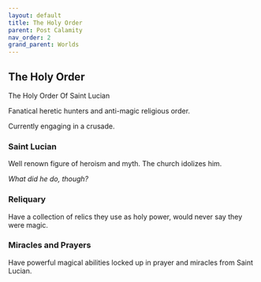 ```yaml
---
layout: default
title: The Holy Order
parent: Post Calamity
nav_order: 2
grand_parent: Worlds
---
```

## The Holy Order
The Holy Order Of Saint Lucian

Fanatical heretic hunters and anti-magic religious order.

Currently engaging in a crusade.

### Saint Lucian
Well renown figure of heroism and myth. The church idolizes him.

*What did he do, though?*


### Reliquary
Have a collection of relics they use as holy power, would never say they were magic.

### Miracles and Prayers
Have powerful magical abilities locked up in prayer and miracles from Saint Lucian.